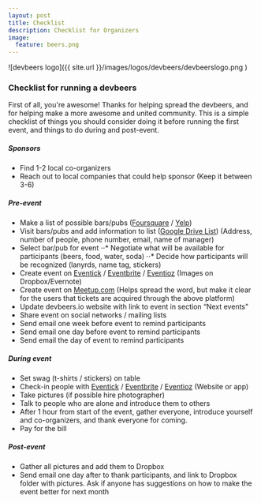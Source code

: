 ```yaml
---
layout: post
title: Checklist
description: Checklist for Organizers
image:
  feature: beers.png
---
```


![devbeers logo]({{ site.url }}/images/logos/devbeers/devbeerslogo.png )

### Checklist for running a devbeers

First of all, you're awesome! Thanks for helping spread the devbeers, and for helping make a more awesome and united community. This is a simple checklist of things you should consider doing it before running the first event, and things to do during and post-event.

##### Sponsors

* Find 1-2 local co-organizers
* Reach out to local companies that could help sponsor (Keep it between 3-6)

##### Pre-event


* Make a list of possible bars/pubs (<a href="https://foursquare.com/" target="_blank">Foursquare</a> / <a href="http://www.yelp.com/" target="_blank">Yelp</a>)
* Visit bars/pubs and add information to list (<a href="https://docs.google.com/spreadsheet/ccc?key=0AiS4mdojrISUdDBXejU3ZzZyU0Q5NThZMmR3YW1KaXc&usp=sharing" target="_blank">Google Drive List</a>) (Address, number of people, phone number, email, name of manager)
* Select bar/pub for event
⋅⋅* Negotiate what will be available for participants (beers, food, water, soda)
⋅⋅* Decide how participants will be recognized (lanyrds, name tag, stickers)
* Create event on <a href="http://www.eventick.com.br/" target="_blank">Eventick</a> / <a href="http://www.eventbrite.com/" target="_blank">Eventbrite</a> / <a href="https://eventioz.com/" target="_blank">Eventioz</a> (Images on Dropbox/Evernote)
* Create event on <a href="http://www.meetup.com/" target="_blank">Meetup.com</a> (Helps spread the word, but make it clear for the users that tickets are acquired through the above platform)
* Update devbeers.io website with link to event in section “Next events"
* Share event on social networks / mailing lists
* Send email one week before event to remind participants
* Send email one day before event to remind participants
* Send email the day of event to remind participants

##### During event

* Set swag (t-shirts / stickers) on table
* Check-in people with <a href="http://www.eventick.com.br/" target="_blank">Eventick</a> / <a href="http://www.eventbrite.com/" target="_blank">Eventbrite</a> / <a href="https://eventioz.com/" target="_blank">Eventioz</a> (Website or app)
* Take pictures (if possible hire photographer)
* Talk to people who are alone and introduce them to others
* After 1 hour from start of the event, gather everyone, introduce yourself and co-organizers, and thank everyone for coming. 
* Pay for the bill

##### Post-event
* Gather all pictures and add them to Dropbox
* Send email one day after to thank participants, and link to Dropbox folder with pictures. Ask if anyone has suggestions on how to make the event better for next month